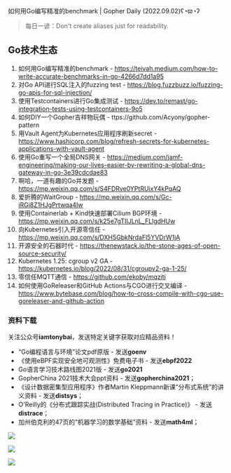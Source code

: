 如何用Go编写精准的benchmark  | Gopher Daily (2022.09.02)ʕ◔ϖ◔ʔ

>每日一谚：Don't create aliases just for readability.
 
## Go技术生态

1. 如何用Go编写精准的benchmark - https://teivah.medium.com/how-to-write-accurate-benchmarks-in-go-4266d7dd1a95
2. 对Go API进行SQL注入的fuzzing test - https://blog.fuzzbuzz.io/fuzzing-go-apis-for-sql-injection/
3. 使用Testcontainers进行Go集成测试 - https://dev.to/remast/go-integration-tests-using-testcontainers-9o5
4. 如何DIY一个Gopher吉祥物玩偶 - ttps://github.com/Acyony/gopher-pattern
5. 用Vault Agent为Kubernetes应用程序刷新secret - https://www.hashicorp.com/blog/refresh-secrets-for-kubernetes-applications-with-vault-agent
6. 使用Go重写一个全局DNS网关 - https://medium.com/jamf-engineering/making-our-lives-easier-by-rewriting-a-global-dns-gateway-in-go-3e39cdcdae83
7. 啊哈，一道有趣的Go并发题 - https://mp.weixin.qq.com/s/S4FDRve0YPtRUixY4kPqAQ
8. 爱折腾的WaitGroup - https://mp.weixin.qq.com/s/Gc-iRGj8Z1HJgPrtwqa4Iw
9. 使用Containerlab + Kind快速部署Cilium BGP环境 - https://mp.weixin.qq.com/s/k25e7gTIIJLnL_FLlgdHUw
10. 向Kubernetes引入开源零信任 - https://mp.weixin.qq.com/s/DXH5GbkNrdaFl5YVDrW1jA
11. 开源安全的石器时代 - https://thenewstack.io/the-stone-ages-of-open-source-security/
12. Kubernetes 1.25: cgroup v2 GA - https://kubernetes.io/blog/2022/08/31/cgroupv2-ga-1-25/
13. 零信任MQTT通信 - https://github.com/ekoby/mqziti
14. 如何使用GoReleaser和GitHub Actions与CGO进行交叉编译 - https://www.bytebase.com/blog/how-to-cross-compile-with-cgo-use-goreleaser-and-github-action

### 资料下载

关注公众号**iamtonybai**，发送特定关键字获取对应精品资料！

* “Go编程语言与环境”论文pdf原版 - 发送**goenv**
* 《使用eBPF实现安全地可观测性》免费电子书 - 发送**ebpf2022**
* Go语言学习技术路线图2021版 - 发送**go2021**
* GopherChina 2021技术大会ppt资料 - 发送**gopherchina2021**；
* 《设计数据密集型应用程序》作者Martin Kleppmann新课“分布式系统”的讲义资料 - 发送**distsys**；
* O'Reilly的《分布式跟踪实战(Distributed Tracing in Practice)》 - 发送**distrace**；
* 加州伯克利的47页的“机器学习的数学基础”资料 - 发送**math4ml**；

![](https://mmbiz.qpic.cn/mmbiz_png/cH6WzfQ94mb54jsFJZ3Knmz8obUsf3PBShthmdSw5E01TcYmUReGkj0BWpxHak1HlnlzHvLmKax53YSGr7aNlA/0?wx_fmt=png)

![](https://mmbiz.qpic.cn/mmbiz_png/cH6WzfQ94mZsOgPXTXZgWiaE03ib9r9WFJXC6xJCA5Y6VSesOZqlGxYfODibvR7UPGxiaM7SZZNQZkRtggPXEfBdwQ/0?wx_fmt=png)

![](https://mmbiz.qpic.cn/mmbiz_png/cH6WzfQ94mb54jsFJZ3Knmz8obUsf3PBrSoqeMvoWCticN2cpU64fJ0FYQdXJhP7ia7WRh8628uOAsQYeE2NibRRw/0?wx_fmt=png)

